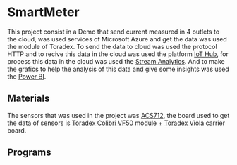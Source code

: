 
# SmartMeter

This project consist in a Demo that send current measured in 4 outlets to the cloud, was used services of Microsoft Azure and get the data was used the module of Toradex.
To send the data to cloud was used the protocol HTTP and to recive this data in the cloud was used the platform [IoT Hub](https://azure.microsoft.com/pt-br/services/iot-hub/), for process this data in the cloud was used the [Stream Analytics](https://azure.microsoft.com/pt-pt/services/stream-analytics/).  And to make the grafics to help the analysis of this data and give some insights was used the [Power BI](https://powerbi.microsoft.com/pt-br/).

## Materials

The sensors that was used in the project was [ACS712](http://img.filipeflop.com/files/download/Datasheet_ACS712.pdf), the board used to get the data of sensors is [Toradex Colibri VF50](http://developer.toradex.com/products/colibri-vf50)  module + [Toradex Viola](http://developer.toradex.com/products/viola-carrier-board) carrier board.
 
 
## Programs 
